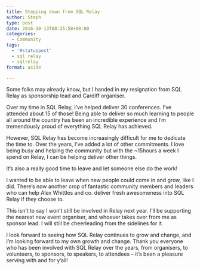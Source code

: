 ```yaml
---
title: Stepping down from SQL Relay
author: Steph
type: post
date: 2016-10-13T08:35:58+00:00
categories:
  - Community
tags:
  - '#statuspost'
  - sql relay
  - sqlrelay
format: aside

---
```

Some folks may already know, but I handed in my resignation from SQL Relay as sponsorship lead and Cardiff organiser.

Over my time in SQL Relay, I&#8217;ve helped deliver 30 conferences. I&#8217;ve attended about 15 of those! Being able to deliver so much learning to people all around the country has been an incredible experience and I&#8217;m tremendously proud of everything SQL Relay has achieved.

However, SQL Relay has become increasingly difficult for me to dedicate the time to. Over the years, I&#8217;ve added a lot of other commitments. I love being busy and helping the community but with the ~15hours a week I spend on Relay, I can be helping deliver other things.

It&#8217;s also a really good time to leave and let someone else do the work!

I wanted to be able to leave when new people could come in and grow, like I did. There&#8217;s now another crop of fantastic community members and leaders who can help Alex Whittles and co. deliver fresh awesomeness into SQL Relay if they choose to.

This isn&#8217;t to say I won&#8217;t still be involved in Relay next year. I&#8217;ll be supporting the nearest new event organiser, and whoever takes over from me as sponsor lead. I will still be cheerleading from the sidelines for it.

I look forward to seeing how SQL Relay continues to grow and change, and I&#8217;m looking forward to my own growth and change. Thank you everyone who has been involved with SQL Relay over the years, from organisers, to volunteers, to sponsors, to speakers, to attendees &#8211; it&#8217;s been a pleasure serving with and for y&#8217;all!